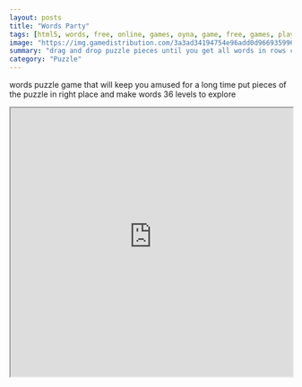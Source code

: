 ```yaml
---
layout: posts
title: "Words Party"
tags: [html5, words, free, online, games, oyna, game, free, games, play, play, games]
image: "https://img.gamedistribution.com/3a3ad34194754e96add0d966935996b4-512x384.jpeg"
summary: "drag and drop puzzle pieces until you get all words in rows completed use hint if you get stuck  free online games oyna game free games play play games"
category: "Puzzle"
---
```


words puzzle game that will keep you amused for a long time put pieces of the puzzle in right place and make words 36 levels to explore

<iframe width="100%" height="480px;" src="https://html5.gamedistribution.com/3a3ad34194754e96add0d966935996b4/"></iframe>